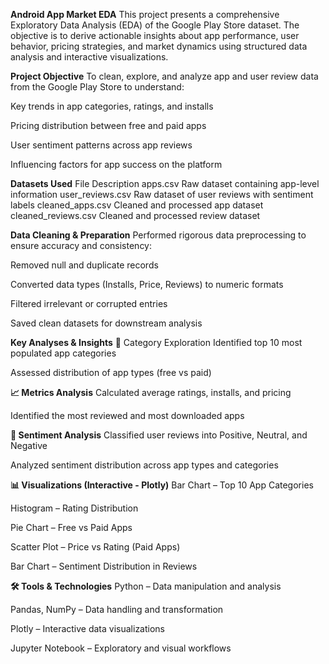 **Android App Market EDA**
This project presents a comprehensive Exploratory Data Analysis (EDA) of the Google Play Store dataset. The objective is to derive actionable insights about app performance, user behavior, pricing strategies, and market dynamics using structured data analysis and interactive visualizations.

**Project Objective**
To clean, explore, and analyze app and user review data from the Google Play Store to understand:

Key trends in app categories, ratings, and installs

Pricing distribution between free and paid apps

User sentiment patterns across app reviews

Influencing factors for app success on the platform

**Datasets Used**
File	Description
apps.csv	Raw dataset containing app-level information
user_reviews.csv	Raw dataset of user reviews with sentiment labels
cleaned_apps.csv	Cleaned and processed app dataset
cleaned_reviews.csv	Cleaned and processed review dataset

**Data Cleaning & Preparation**
Performed rigorous data preprocessing to ensure accuracy and consistency:

Removed null and duplicate records

Converted data types (Installs, Price, Reviews) to numeric formats

Filtered irrelevant or corrupted entries

Saved clean datasets for downstream analysis

 **Key Analyses & Insights**
📂 Category Exploration
Identified top 10 most populated app categories

Assessed distribution of app types (free vs paid)

**📈 Metrics Analysis**
Calculated average ratings, installs, and pricing

Identified the most reviewed and most downloaded apps

**💬 Sentiment Analysis**
Classified user reviews into Positive, Neutral, and Negative

Analyzed sentiment distribution across app types and categories

**📊 Visualizations (Interactive - Plotly)**
Bar Chart – Top 10 App Categories

Histogram – Rating Distribution

Pie Chart – Free vs Paid Apps

Scatter Plot – Price vs Rating (Paid Apps)

Bar Chart – Sentiment Distribution in Reviews

**🛠️ Tools & Technologies**
Python – Data manipulation and analysis

Pandas, NumPy – Data handling and transformation

Plotly – Interactive data visualizations

Jupyter Notebook – Exploratory and visual workflows

